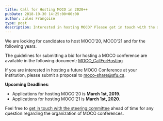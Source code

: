 ```yaml
---
title: Call for Hosting MOCO in 2020++
pubDate: 2018-10-30 14:25:00+00:00
author: Jules Françoise
type: post
description: Interested in hosting MOCO? Please get in touch with the steering committee and submit an application.
---
```


We are looking for candidates to host MOCO'20, MOCO'21 and for the following years.

The guidelines for submitting a bid for hosting a MOCO conference are available in the following document:
[MOCO_CallForHosting](/documents/MOCO_CallForHosting.pdf)

If you are interested in hosting a future MOCO Conference at your institution, please submit a proposal to [moco-share@sfu.ca](mailto:moco-share@sfu.ca).

**Upcoming Deadlines**:

- Applications for hosting MOCO'20 is **March 1st, 2019**.
- Applications for hosting MOCO'21 is **March 1st, 2020**.

Feel free to [get in touch with the steering committee](mailto:moco-share@sfu.ca) ahead of time for any question regarding the organization of MOCO conferences.
